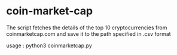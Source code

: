 # coin-market-cap

The script fetches the details of the top 10 cryptocurrencies from coinmarketcap.com and save it to the path specified in .csv format

usage :
  python3 coinmarketcap.py
